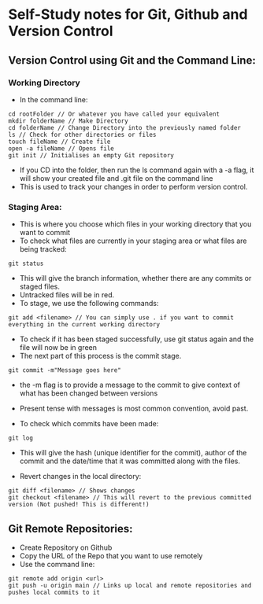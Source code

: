 # Self-Study notes for Git, Github and Version Control

## Version Control using Git and the Command Line:

### Working Directory

- In the command line:

```
cd rootFolder // Or whatever you have called your equivalent
mkdir folderName // Make Directory
cd folderName // Change Directory into the previously named folder
ls // Check for other directories or files
touch fileName // Create file
open -a fileName // Opens file
git init // Initialises an empty Git repository

```

- If you CD into the folder, then run the ls command again with a -a flag, it will show your created file and .git file on the command line
- This is used to track your changes in order to perform version control.

### Staging Area:

- This is where you choose which files in your working directory that you want to commit
- To check what files are currently in your staging area or what files are being tracked:

```
git status
```

- This will give the branch information, whether there are any commits or staged files.
- Untracked files will be in red.
- To stage, we use the following commands:

```
git add <filename> // You can simply use . if you want to commit everything in the current working directory
```

- To check if it has been staged successfully, use git status again and the file will now be in green
- The next part of this process is the commit stage.

```
git commit -m"Message goes here"
```

- the -m flag is to provide a message to the commit to give context of what has been changed between versions
- Present tense with messages is most common convention, avoid past.

- To check which commits have been made:

```
git log
```

- This will give the hash (unique identifier for the commit), author of the commit and the date/time that it was committed along with the files.

- Revert changes in the local directory:

```
git diff <filename> // Shows changes
git checkout <filename> // This will revert to the previous committed version (Not pushed! This is different!)
```

## Git Remote Repositories:

- Create Repository on Github
- Copy the URL of the Repo that you want to use remotely
- Use the command line:

```
git remote add origin <url>
git push -u origin main // Links up local and remote repositories and pushes local commits to it
```

